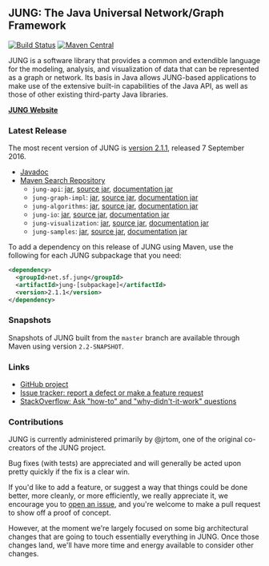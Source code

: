 ## JUNG: The Java Universal Network/Graph Framework 

[![Build Status](https://travis-ci.org/jrtom/jung.svg?branch=master)](https://travis-ci.org/jrtom/jung)
[![Maven Central](https://maven-badges.herokuapp.com/maven-central/net.sf.jung/jung-algorithms/badge.svg)](https://maven-badges.herokuapp.com/maven-central/net.sf.jung/jung-algorithms)

JUNG is a software library that provides a common and extendible language for the modeling, analysis, and visualization of
data that can be represented as a graph or network.  Its basis in Java allows JUNG-based applications to make use of the
extensive built-in capabilities of the Java API, as well as those of other existing third-party Java libraries.

[**JUNG Website**](http://jrtom.github.io/jung/)

### Latest Release

The most recent version of JUNG is [version 2.1.1](https://github.com/jrtom/jung/releases/tag/jung-2.1.1), released 7 September 2016.
*   [Javadoc](http://jrtom.github.io/jung/javadoc/index.html)
*   [Maven Search Repository](http://search.maven.org/#search%7Cga%7C1%7Cg%3A%22net.sf.jung%22%20AND%20v%3A%222.1.1%22%20AND%20(a%3A%22jung-api%22%20OR%20a%3A%22jung-graph-impl%22%20OR%20a%3A%22jung-visualization%22%20OR%20a%3A%22jung-algorithms%22%20OR%20a%3A%22jung-samples%22%20OR%20a%3A%22jung-io%22))
    *   `jung-api`: [jar](http://search.maven.org/remotecontent?filepath=net/sf/jung/jung-api/2.1.1/jung-api-2.1.1.jar), [source jar](http://search.maven.org/remotecontent?filepath=net/sf/jung/jung-api/2.1.1/jung-api-2.1.1-sources.jar), [documentation jar](http://search.maven.org/remotecontent?filepath=net/sf/jung/jung-api/2.1.1/jung-api-2.1.1-javadoc.jar)
    *   `jung-graph-impl`: [jar](http://search.maven.org/remotecontent?filepath=net/sf/jung/jung-graph-impl/2.1.1/jung-graph-impl-2.1.1.jar), [source jar](http://search.maven.org/remotecontent?filepath=net/sf/jung/jung-graph-impl/2.1.1/jung-graph-impl-2.1.1-sources.jar), [documentation jar](http://search.maven.org/remotecontent?filepath=net/sf/jung/jung-graph-impl/2.1.1/jung-graph-impl-2.1.1-javadoc.jar)
    *   `jung-algorithms`: [jar](http://search.maven.org/remotecontent?filepath=net/sf/jung/jung-algorithms/2.1.1/jung-algorithms-2.1.1.jar), [source jar](http://search.maven.org/remotecontent?filepath=net/sf/jung/jung-algorithms/2.1.1/jung-algorithms-2.1.1-sources.jar), [documentation jar](http://search.maven.org/remotecontent?filepath=net/sf/jung/jung-algorithms/2.1.1/jung-algorithms-2.1.1-javadoc.jar)
    *   `jung-io`: [jar](http://search.maven.org/remotecontent?filepath=net/sf/jung/jung-io/2.1.1/jung-io-2.1.1.jar), [source jar](http://search.maven.org/remotecontent?filepath=net/sf/jung/jung-io/2.1.1/jung-io-2.1.1-sources.jar), [documentation jar](http://search.maven.org/remotecontent?filepath=net/sf/jung/jung-io/2.1.1/jung-io-2.1.1-javadoc.jar)
    *   `jung-visualization`: [jar](http://search.maven.org/remotecontent?filepath=net/sf/jung/jung-visualization/2.1.1/jung-visualization-2.1.1.jar), [source jar](http://search.maven.org/remotecontent?filepath=net/sf/jung/jung-visualization/2.1.1/jung-visualization-2.1.1-sources.jar), [documentation jar](http://search.maven.org/remotecontent?filepath=net/sf/jung/jung-visualization/2.1.1/jung-visualization-2.1.1-javadoc.jar)
    *   `jung-samples`: [jar](http://search.maven.org/remotecontent?filepath=net/sf/jung/jung-samples/2.1.1/jung-samples-2.1.1.jar), [source jar](http://search.maven.org/remotecontent?filepath=net/sf/jung/jung-samples/2.1.1/jung-samples-2.1.1-sources.jar), [documentation jar](http://search.maven.org/remotecontent?filepath=net/sf/jung/jung-samples/2.1.1/jung-samples-2.1.1-javadoc.jar)

To add a dependency on this release of JUNG using Maven, use the following for each JUNG subpackage that you need:

```xml
<dependency>
  <groupId>net.sf.jung</groupId>
  <artifactId>jung-[subpackage]</artifactId>
  <version>2.1.1</version>
</dependency>
```

### Snapshots

Snapshots of JUNG built from the `master` branch are available through Maven using version `2.2-SNAPSHOT`.

### Links

* [GitHub project](https://github.com/jrtom/jung)
* [Issue tracker: report a defect or make a feature request](https://github.com/jrtom/jung/issues/new)
* [StackOverflow: Ask "how-to" and "why-didn't-it-work" questions](https://stackoverflow.com/questions/ask?tags=jung+java)

### Contributions

JUNG is currently administered primarily by @jrtom, one of the original co-creators of the JUNG project.

Bug fixes (with tests) are appreciated and will generally be acted upon pretty quickly if the fix is a clear win.  

If you'd like to add a feature, or suggest a way that things could be done better, more cleanly, or more efficiently, we really appreciate it, we encourage you to [open an issue](https://github.com/jrtom/jung/issues/new), and you're welcome to make a pull request to show off a proof of concept.

However, at the moment we're largely focused on some big architectural changes that are going to touch essentially everything in JUNG.  Once those changes land, we'll have more time and energy available to consider other changes.
